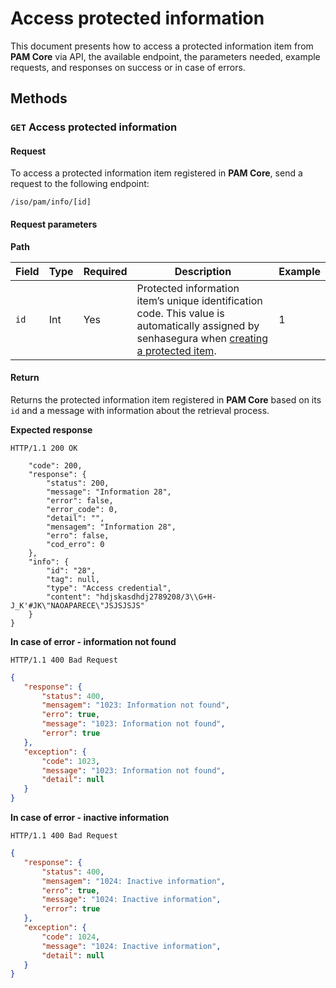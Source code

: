 # Access protected information

This document presents how to access a protected information item from **PAM Core** via API, the available endpoint, the parameters needed, example requests, and responses on success or in case of errors.

## Methods
### `GET` Access protected information
#### Request
To access a protected information item registered in **PAM Core**, send a request to the following endpoint:

`/iso/pam/info/[id]`

#### Request parameters
**Path**


| Field | Type | Required | Description | Example |
| --- | --- | --- | --- | --- |
| `id` | Int | Yes | Protected information item’s unique identification code. This value is automatically assigned by senhasegura when [creating a protected item](/v3-32/docs/a2a-pam-core-create-protected-information). | 1 |

#### Return
Returns the protected information item registered in **PAM Core** based on its `id` and a message with information about the retrieval process.

**Expected response**

`HTTP/1.1 200 OK`

```{
    "code": 200,
    "response": {
        "status": 200,
        "message": "Information 28",
        "error": false,
        "error_code": 0,
        "detail": "",
        "mensagem": "Information 28",
        "erro": false,
        "cod_erro": 0
    },
    "info": {
        "id": "28",
        "tag": null,
        "type": "Access credential",
        "content": "hdjskasdhdj2789208/3\\G+H-J_K'#JK\"NAOAPARECE\"JSJSJSJS"
    }
}
```

**In case of error - information not found**

`HTTP/1.1 400 Bad Request`
 ```json
 {
    "response": {
        "status": 400,
        "mensagem": "1023: Information not found",
        "erro": true,
        "message": "1023: Information not found",
        "error": true
    },
    "exception": {
        "code": 1023,
        "message": "1023: Information not found",
        "detail": null
    }
}
```

**In case of error - inactive information**

`HTTP/1.1 400 Bad Request`
 ```json
 {
    "response": {
        "status": 400,
        "mensagem": "1024: Inactive information",
        "erro": true,
        "message": "1024: Inactive information",
        "error": true
    },
    "exception": {
        "code": 1024,
        "message": "1024: Inactive information",
        "detail": null
    }
}
```